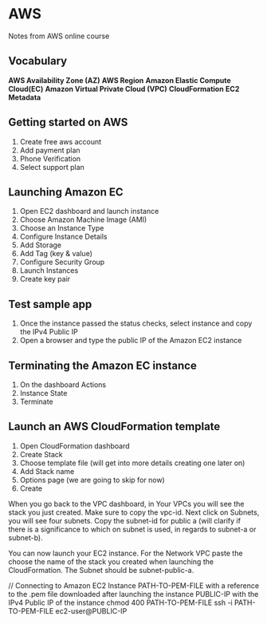 # AWS
Notes from AWS online course

## Vocabulary
**AWS Availability Zone (AZ)**
**AWS Region**
**Amazon Elastic Compute Cloud(EC)**
**Amazon Virtual Private Cloud (VPC)**
**CloudFormation**
**EC2 Metadata**

## Getting started on AWS
1. Create free aws account
2. Add payment plan
3. Phone Verification
4. Select support plan

## Launching Amazon EC
1. Open EC2 dashboard and launch instance
2. Choose Amazon Machine Image (AMI)
3. Choose an Instance Type
4. Configure Instance Details
5. Add Storage
6. Add Tag (key & value)
7. Configure Security Group
8. Launch Instances
9. Create key pair

## Test sample app
1. Once the instance passed the status checks, select instance and copy the IPv4 Public IP
2. Open a browser and type the public IP of the Amazon EC2 instance

## Terminating the Amazon EC instance
1. On the dashboard Actions
2. Instance State
3. Terminate

## Launch an AWS CloudFormation template
1. Open CloudFormation dashboard
2. Create Stack
3. Choose template file (will get into more details creating one later on)
4. Add Stack name
5. Options page (we are going to skip for now)
6. Create

When you go back to the VPC dashboard, in Your VPCs you will see the stack you just created. Make sure to copy the vpc-id. 
Next click on Subnets, you will see four subnets. Copy the subnet-id for public a (will clarify if there is a significance 
to which on subnet is used, in regards to subnet-a or subnet-b).

You can now launch your EC2 instance. For the Network VPC paste the choose the name of the stack you created when launching
the CloudFormation. The Subnet should be subnet-public-a.

// Connecting to Amazon EC2 Instance
PATH-TO-PEM-FILE with a reference to the .pem file downloaded after launching the instance
PUBLIC-IP with the IPv4 Public IP of the instance
chmod 400 PATH-TO-PEM-FILE 
ssh -i PATH-TO-PEM-FILE ec2-user@PUBLIC-IP 
